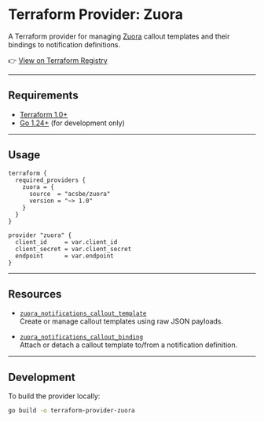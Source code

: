 # Terraform Provider: Zuora

A Terraform provider for managing [Zuora](https://www.zuora.com/) callout templates and their bindings to notification definitions.

👉 [View on Terraform Registry](https://registry.terraform.io/providers/acsbe/zuora/latest)

---

## Requirements

- [Terraform 1.0+](https://www.terraform.io/downloads)
- [Go 1.24+](https://go.dev/dl/) (for development only)

---

## Usage

```hcl
terraform {
  required_providers {
    zuora = {
      source  = "acsbe/zuora"
      version = "~> 1.0"
    }
  }
}

provider "zuora" {
  client_id     = var.client_id
  client_secret = var.client_secret
  endpoint      = var.endpoint
}
```

---

## Resources

- [`zuora_notifications_callout_template`](https://registry.terraform.io/providers/acsbe/zuora/latest/docs/resources/notifications_callout_template)  
  Create or manage callout templates using raw JSON payloads.

- [`zuora_notifications_callout_binding`](https://registry.terraform.io/providers/acsbe/zuora/latest/docs/resources/notifications_callout_binding)  
  Attach or detach a callout template to/from a notification definition.

---

## Development

To build the provider locally:

```bash
go build -o terraform-provider-zuora
```
